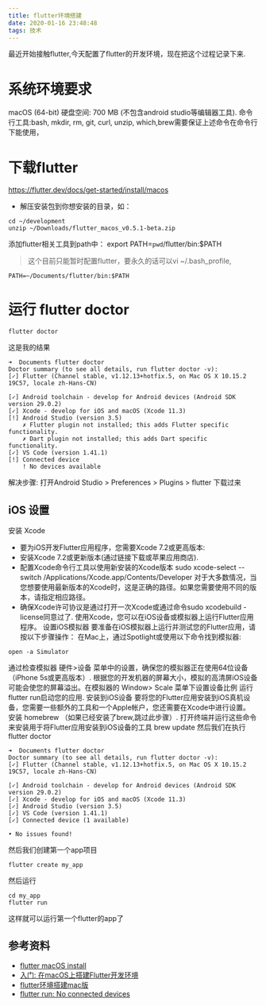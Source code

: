 ```yaml
---
title: flutter环境搭建
date: 2020-01-16 23:48:48
tags: 技术
---
```

最近开始接触flutter,今天配置了flutter的开发环境，现在把这个过程记录下来.
# 系统环境要求
macOS (64-bit)
硬盘空间: 700 MB (不包含android studio等编辑器工具).
命令行工具:bash, mkdir, rm, git, curl, unzip, which,brew需要保证上述命令在命令行下能使用，
# 下载flutter
https://flutter.dev/docs/get-started/install/macos
- 解压安装包到你想安装的目录，如：
``` shell
cd ~/development
unzip ~/Downloads/flutter_macos_v0.5.1-beta.zip
```
添加flutter相关工具到path中：
export PATH=`pwd`/flutter/bin:$PATH
> 这个目前只能暂时配置flutter，要永久的话可以vi ~/.bash_profile,
``` shell
PATH=~/Documents/flutter/bin:$PATH
```
# 运行 flutter doctor
``` shell
flutter doctor
```
这是我的结果
```
➜  Documents flutter doctor
Doctor summary (to see all details, run flutter doctor -v):
[✓] Flutter (Channel stable, v1.12.13+hotfix.5, on Mac OS X 10.15.2 19C57, locale zh-Hans-CN)

[✓] Android toolchain - develop for Android devices (Android SDK version 29.0.2)
[✓] Xcode - develop for iOS and macOS (Xcode 11.3)
[!] Android Studio (version 3.5)
    ✗ Flutter plugin not installed; this adds Flutter specific functionality.
    ✗ Dart plugin not installed; this adds Dart specific functionality.
[✓] VS Code (version 1.41.1)
[!] Connected device
    ! No devices available

```
解决步骤:
打开Android Studio > Preferences > Plugins > flutter 下载过来
## iOS 设置
安装 Xcode
- 要为iOS开发Flutter应用程序，您需要Xcode 7.2或更高版本:
- 安装Xcode 7.2或更新版本(通过链接下载或苹果应用商店).
- 配置Xcode命令行工具以使用新安装的Xcode版本 sudo xcode-select --switch /Applications/Xcode.app/Contents/Developer 对于大多数情况，当您想要使用最新版本的Xcode时，这是正确的路径。如果您需要使用不同的版本，请指定相应路径。
- 确保Xcode许可协议是通过打开一次Xcode或通过命令sudo xcodebuild -license同意过了.
使用Xcode，您可以在iOS设备或模拟器上运行Flutter应用程序。
设置iOS模拟器
要准备在iOS模拟器上运行并测试您的Flutter应用，请按以下步骤操作：
在Mac上，通过Spotlight或使用以下命令找到模拟器:
``` shell
open -a Simulator
```
通过检查模拟器 硬件>设备 菜单中的设置，确保您的模拟器正在使用64位设备（iPhone 5s或更高版本）.
根据您的开发机器的屏幕大小，模拟的高清屏iOS设备可能会使您的屏幕溢出。在模拟器的 Window> Scale 菜单下设置设备比例
运行 flutter run启动您的应用.
安装到iOS设备
要将您的Flutter应用安装到iOS真机设备，您需要一些额外的工具和一个Apple帐户，您还需要在Xcode中进行设置。
安装 homebrew （如果已经安装了brew,跳过此步骤）.
打开终端并运行这些命令来安装用于将Flutter应用安装到iOS设备的工具
brew update
然后我们在执行flutter doctor
``` shell
➜  Documents flutter doctor
Doctor summary (to see all details, run flutter doctor -v):
[✓] Flutter (Channel stable, v1.12.13+hotfix.5, on Mac OS X 10.15.2 19C57, locale zh-Hans-CN)

[✓] Android toolchain - develop for Android devices (Android SDK version 29.0.2)
[✓] Xcode - develop for iOS and macOS (Xcode 11.3)
[✓] Android Studio (version 3.5)
[✓] VS Code (version 1.41.1)
[✓] Connected device (1 available)

• No issues found!
```
然后我们创建第一个app项目
``` shell
flutter create my_app
```
然后运行
``` shell
cd my_app
flutter run
```
这样就可以运行第一个flutter的app了

## 参考资料

+ [flutter macOS install](https://flutter.dev/docs/get-started/install/macos)
+ [入门: 在macOS上搭建Flutter开发环境](https://flutterchina.club/setup-macos/)
+ [flutter环境搭建mac版](https://segmentfault.com/a/1190000014845833)
+ [flutter run: No connected devices](https://stackoverflow.com/questions/49045393/flutter-run-no-connected-devices)
